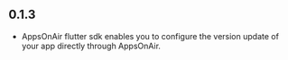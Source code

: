 ## 0.1.3

- AppsOnAir flutter sdk enables you to configure the version update of your app directly through AppsOnAir.
